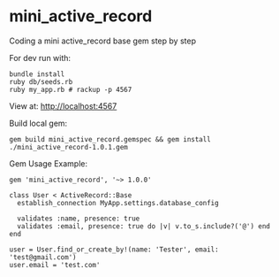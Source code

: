 # mini_active_record
Coding a mini active_record base gem step by step

For dev run with:

```shell
bundle install
ruby db/seeds.rb
ruby my_app.rb # rackup -p 4567
```

View at: [http://localhost:4567](http://localhost:4567)

Build local gem:
```
gem build mini_active_record.gemspec && gem install ./mini_active_record-1.0.1.gem
```

Gem Usage Example:
```
gem 'mini_active_record', '~> 1.0.0'

class User < ActiveRecord::Base
  establish_connection MyApp.settings.database_config

  validates :name, presence: true
  validates :email, presence: true do |v| v.to_s.include?('@') end
end

user = User.find_or_create_by!(name: 'Tester', email: 'test@gmail.com')
user.email = 'test.com'
```
